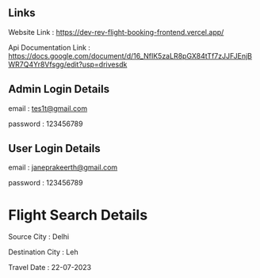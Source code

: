 ## Links
Website Link : https://dev-rev-flight-booking-frontend.vercel.app/

Api Documentation Link : https://docs.google.com/document/d/16_NfIK5zaLR8pGX84tTf7zJJFJEnjBWR7Q4Yr8Vfsgg/edit?usp=drivesdk

## Admin Login Details
email : tes1t@gmail.com

password : 123456789

## User Login Details
email : janeprakeerth@gmail.com

password : 123456789


# Flight Search Details
 Source City : Delhi
 
 Destination City : Leh

 Travel Date : 22-07-2023

